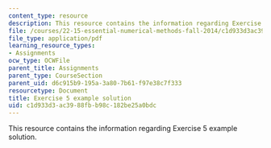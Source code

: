 ```yaml
---
content_type: resource
description: This resource contains the information regarding Exercise 5 example solution.
file: /courses/22-15-essential-numerical-methods-fall-2014/c1d933d3ac3988fbb98c182be25a0bdc_MIT22_15F14_ex05_soln.pdf
file_type: application/pdf
learning_resource_types:
- Assignments
ocw_type: OCWFile
parent_title: Assignments
parent_type: CourseSection
parent_uid: d6c915b9-195a-3a80-7b61-f97e38c7f333
resourcetype: Document
title: Exercise 5 example solution
uid: c1d933d3-ac39-88fb-b98c-182be25a0bdc
---
```

This resource contains the information regarding Exercise 5 example solution.